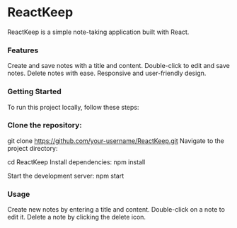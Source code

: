 # ReactKeep
ReactKeep is a simple note-taking application built with React.

### Features
Create and save notes with a title and content.
Double-click to edit and save notes.
Delete notes with ease.
Responsive and user-friendly design.

### Getting Started
To run this project locally, follow these steps:

### Clone the repository:

git clone https://github.com/your-username/ReactKeep.git
Navigate to the project directory:

cd ReactKeep
Install dependencies:
npm install

Start the development server:
npm start

### Usage
Create new notes by entering a title and content.
Double-click on a note to edit it.
Delete a note by clicking the delete icon.
